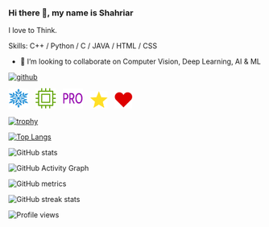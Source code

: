 
### Hi there 👋, my name is Shahriar


I love to Think.

Skills: C++ / Python / C / JAVA / HTML / CSS

- 👯 I’m looking to collaborate on Computer Vision, Deep Learning, AI & ML 


[<img src='https://cdn.jsdelivr.net/npm/simple-icons@3.0.1/icons/github.svg' alt='github' height='40'>](https://github.com/beef-steak)  

<a href='https://archiveprogram.github.com/'><img src='https://raw.githubusercontent.com/acervenky/animated-github-badges/master/assets/acbadge.gif' width='40' height='40'></a> <a href='https://docs.github.com/en/developers'><img src='https://raw.githubusercontent.com/acervenky/animated-github-badges/master/assets/devbadge.gif' width='40' height='40'></a> <a href='https://github.com/pricing'><img src='https://raw.githubusercontent.com/acervenky/animated-github-badges/master/assets/pro.gif' width='40' height='40'></a> <a href='https://stars.github.com/'><img src='https://raw.githubusercontent.com/acervenky/animated-github-badges/master/assets/starbadge.gif' width='35' height='35'></a> <a href='https://docs.github.com/en/github/supporting-the-open-source-community-with-github-sponsors'><img src='https://raw.githubusercontent.com/acervenky/animated-github-badges/master/assets/sponsorbadge.gif' width='35' height='35'></a> 

[![trophy](https://github-profile-trophy.vercel.app/?username=beef-steak)](https://github.com/ryo-ma/github-profile-trophy)

[![Top Langs](https://github-readme-stats.vercel.app/api/top-langs/?username=beef-steak)](https://github.com/anuraghazra/github-readme-stats)

![GitHub stats](https://github-readme-stats.vercel.app/api?username=beef-steak&show_icons=true&count_private=true)  

![GitHub Activity Graph](https://activity-graph.herokuapp.com/graph?username=beef-steak)  

![GitHub metrics](https://metrics.lecoq.io/beef-steak)  

![GitHub streak stats](https://streak-stats.demolab.com/?user=beef-steak)  

![Profile views](https://gpvc.arturio.dev/beef-steak)  
